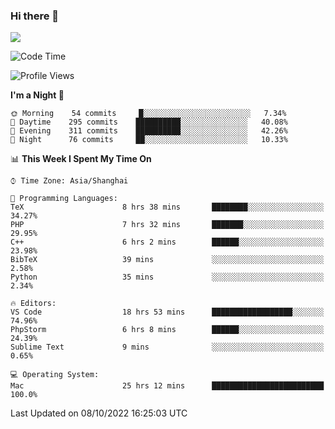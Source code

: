 ### Hi there 👋

<!--
**JJAYCHEN1e/jjaychen1e** is a ✨ _special_ ✨ repository because its `README.md` (this file) appears on your GitHub profile.

Here are some ideas to get you started:

- 🔭 I’m currently working on ...
- 🌱 I’m currently learning ...
- 👯 I’m looking to collaborate on ...
- 🤔 I’m looking for help with ...
- 💬 Ask me about ...
- 📫 How to reach me: ...
- 😄 Pronouns: ...
- ⚡ Fun fact: ...
-->

[![](https://github-readme-stats.vercel.app/api?username=jjaychen1e&show_icons=true)](https://github.com/jjaychen1e/github-readme-stats?count_private=true)

<!--START_SECTION:waka-->
![Code Time](http://img.shields.io/badge/Code%20Time-353%20hrs%2034%20mins-blue)

![Profile Views](http://img.shields.io/badge/Profile%20Views-0-blue)

**I'm a Night 🦉** 

```text
🌞 Morning    54 commits     █░░░░░░░░░░░░░░░░░░░░░░░░   7.34% 
🌆 Daytime    295 commits    ██████████░░░░░░░░░░░░░░░   40.08% 
🌃 Evening    311 commits    ██████████░░░░░░░░░░░░░░░   42.26% 
🌙 Night      76 commits     ██░░░░░░░░░░░░░░░░░░░░░░░   10.33%

```


📊 **This Week I Spent My Time On** 

```text
⌚︎ Time Zone: Asia/Shanghai

💬 Programming Languages: 
TeX                      8 hrs 38 mins       ████████░░░░░░░░░░░░░░░░░   34.27% 
PHP                      7 hrs 32 mins       ███████░░░░░░░░░░░░░░░░░░   29.95% 
C++                      6 hrs 2 mins        ██████░░░░░░░░░░░░░░░░░░░   23.98% 
BibTeX                   39 mins             ░░░░░░░░░░░░░░░░░░░░░░░░░   2.58% 
Python                   35 mins             ░░░░░░░░░░░░░░░░░░░░░░░░░   2.34%

🔥 Editors: 
VS Code                  18 hrs 53 mins      ██████████████████░░░░░░░   74.96% 
PhpStorm                 6 hrs 8 mins        ██████░░░░░░░░░░░░░░░░░░░   24.39% 
Sublime Text             9 mins              ░░░░░░░░░░░░░░░░░░░░░░░░░   0.65%

💻 Operating System: 
Mac                      25 hrs 12 mins      █████████████████████████   100.0%

```


 Last Updated on 08/10/2022 16:25:03 UTC
<!--END_SECTION:waka-->
